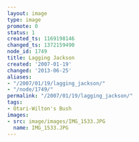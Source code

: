 ```yaml
---
layout: image
type: image
promote: 0
status: 1
created_ts: 1169198146
changed_ts: 1372159490
node_id: 1749
title: Lagging Jackson
created: '2007-01-19'
changed: '2013-06-25'
aliases:
- "/2007/01/19/lagging_jackson/"
- "/node/1749/"
permalink: "/2007/01/19/lagging_jackson/"
tags:
- Otari-Wilton's Bush
images:
- src: image/images/IMG_1533.JPG
  name: IMG_1533.JPG
---
```


